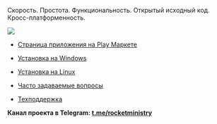 Скорость. Простота. Функциональность. Открытый исходный код. Кросс-платформенность. 

![](https://play-lh.googleusercontent.com/lQvcLxAxTxGDtHZiBmTEvjwTQLZEV9HjZhGI5Sus_rYcsI72jxIH1BD7miZPS_pgn3M=w650-h1408-rw)

* [Страница приложения на Play Маркете](https://play.google.com/store/apps/details?id=org.rocketministry)

* [Установка на Windows](https://github.com/antorix/Rocket-Ministry/wiki#windows)
 
* [Установка на Linux](https://github.com/antorix/Rocket-Ministry/wiki#linux)
 
* [Часто задаваемые вопросы](https://github.com/antorix/Rocket-Ministry/wiki#часто-задаваемые-вопросы)
 
* [Техподдержка](https://github.com/antorix/Rocket-Ministry/wiki#обратная-связь)

**Канал проекта в Telegram: [t.me/rocketministry](https://t.me/rocketministry)**
